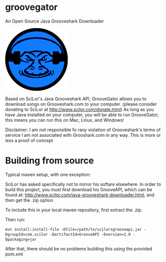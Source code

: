 groovegator
===========

An Open Source Java Grooveshark Downloader

![Alt text](GrooveGator/src/GrooveGator_final_About.png?raw=true "Optional Title")


Based on SciLor's Java Grooveshark API, GrooveGator allows you to download songs on Grooveshark.com to your computer.
(please consider donating to SciLor at http://www.scilor.com/donate.html)
As long as you have Java installed on your computer, you will be able to run GrooveGator; this means you can run this on Mac, Linux, and Windows!

Disclaimer: 
I am not responsible fo rany violation of Grooveshark's terms of service
I am not associated with Grooshark.com in any way.
This is more or less a proof of concept


Building from source
====================
Typical maven setup, with one exception:

SciLor has asked specifically not to mirror his softare elsewhere.  In order to build this project, you must first download his GrooveAPI,
which can be found at:
http://www.scilor.com/java-grooveshark-downloader.html, and then get the .zip option

To include this in your local maven repository, first extract the .zip.

Then run:
```
mvn install:install-file -Dfile=/path/to/scilorsgrooveapi.jar -DgroupId=com.scilor -DartifactId=GrooveAPI -Dversion=1.0 -Dpackaging=jar
```
After that, there should be no problems building this using the provided pom.xml


